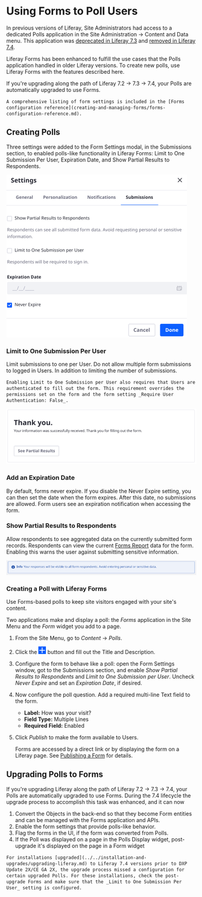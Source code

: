 # Using Forms to Poll Users

In previous versions of Liferay, Site Administrators had access to a dedicated Polls application in the Site Administration &rarr; Content and Data menu. This application was [deprecated in Liferay 7.3](../../installation-and-upgrades/upgrading-liferay/reference/maintenance-mode-and-deprecations-in-7-3.md#features-deprecated-in-7-3) and [removed in Liferay 7.4](../../installation-and-upgrades/upgrading-liferay/reference/maintenance-mode-and-deprecations-in-7-3.md#features-deprecated-in-7-4).

Liferay Forms has been enhanced to fulfill the use cases that the Polls application handled in older Liferay versions. To create new polls, use Liferay Forms with the features described here.

If you're upgrading along the path of Liferay 7.2 &rarr; 7.3 &rarr; 7.4, your Polls are automatically upgraded to use Forms.

```{note}
A comprehensive listing of form settings is included in the [Forms configuration reference](creating-and-managing-forms/forms-configuration-reference.md).
```

## Creating Polls

Three settings were added to the Form Settings modal, in the Submissions section, to enabled polls-like functionality in Liferay Forms: Limit to One Submission Per User, Expiration Date, and Show Partial Results to Respondents.

![The Submissions settings are for configuring poll-like behavior.](./using-forms-to-poll-users/images/01.png)

### Limit to One Submission Per User

Limit submissions to one per User. Do not allow multiple form submissions to logged in Users. In addition to limiting the number of submissions. 

```{warning}
Enabling Limit to One Submission per User also requires that Users are authenticated to fill out the form. This requirement overrides the permissions set on the form and the form setting _Require User Authentication: False_.
```

![The User can no longer submit the form but can see the form report on currently submitted data.](./using-forms-to-poll-users/images/03.png)

### Add an Expiration Date

By default, forms never expire. If you disable the Never Expire setting, you can then set the date when the form expires. After this date, no submissions are allowed. Form users see an expiration notification when accessing the form.

<!-- What does the user see when the form expires? -->

### Show Partial Results to Respondents

Allow respondents to see aggregated data on the currently submitted form records. Respondents can view the current [Forms Report](../sharing-forms-and-managing-submissions/form-reports.md#show-partial-results-to-form-respondents) data for the form. Enabling this warns the user against submitting sensitive information.

![Users are warned against sharing sensitive information.](./using-forms-to-poll-users/images/02.png)

### Creating a Poll with Liferay Forms

Use Forms-based polls to keep site visitors engaged with your site's content.

Two applications make and display a poll: the *Forms* application in the Site Menu and the *Form* widget you add to a page.

1. From the Site Menu, go to *Content* &rarr; *Polls*. 

1. Click the ![Add](../../images/icon-add.png) button and fill out the Title and Description.

1. Configure the form to behave like a poll: open the Form Settings window, got to the Submissions section, and enable _Show Partial Results to Respondents_ and _Limit to One Submission per User_. Uncheck _Never Expire_ and set an _Expiration Date_, if desired.

1. Now configure the poll question. Add a required multi-line Text field to the form.

   -  **Label:** How was your visit?
   -  **Field Type:** Multiple Lines
   -  **Required Field:** Enabled

1. Click *Publish* to make the form available to Users.

   Forms are accessed by a direct link or by displaying the form on a Liferay page. See [Publishing a Form](creating-and-managing-forms/creating-forms.md#publishing-a-form) for details. 

## Upgrading Polls to Forms

If you're upgrading Liferay along the path of Liferay 7.2 &rarr; 7.3 &rarr; 7.4, your Polls are automatically upgraded to use Forms. During the 7.4 lifecycle the upgrade process to accomplish this task was enhanced, and it can now

1. Convert the Objects in the back-end so that they become Form entities and can be managed with the Forms application and APIs.
1. Enable the form settings that provide polls-like behavior.
1. Flag the forms in the UI, if the form was converted from Polls.
1. If the Poll was displayed on a page in the Polls Display widget, post-upgrade it's displayed on the page in a Form widget

```{warning
For installations [upgraded](../../installation-and-upgrades/upgrading-liferay.md) to Liferay 7.4 versions prior to DXP Update 2X/CE GA 2X, the upgrade process missed a configuration for certain upgraded Polls. For these installations, check the post-upgrade Forms and make sure that the _Limit to One Submission Per User_ setting is configured.
```
<!-- Add the Update/GA version when it's released -->
<!--If it is important enough we can share a Groovy script that takes the form Ids and automatically sets them to use the missing setting -->

